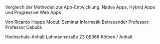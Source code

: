 Vergleich der Methoden zur App-Entwicklung: Native Apps, Hybrid Apps und Progressive Web Apps


Von Ricardo Hoppe
Modul: Seminar Informatik
Betreuender Professor: Professor Cebulla


Hochschule-Anhalt
Lohmannstraße 23
06366 Köthen / Anhalt
